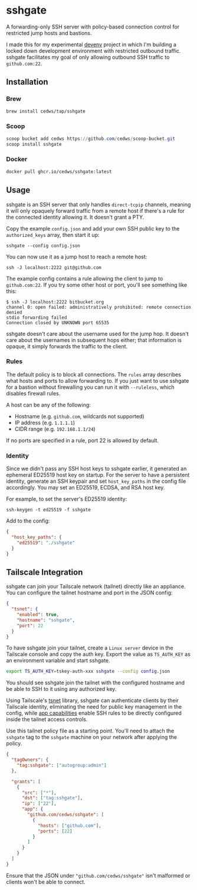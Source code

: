 # sshgate

A forwarding-only SSH server with policy-based connection control for restricted jump hosts and bastions.

I made this for my experimental [devenv](https://github.com/cedws/devenv) project in which I'm building a locked down development environment with restricted outbound traffic. sshgate facilitates my goal of only allowing outbound SSH traffic to `github.com:22`.

## Installation

### Brew

```bash
brew install cedws/tap/sshgate
```

### Scoop

```powershell
scoop bucket add cedws https://github.com/cedws/scoop-bucket.git
scoop install sshgate
```

### Docker

```bash
docker pull ghcr.io/cedws/sshgate:latest
```

## Usage

sshgate is an SSH server that only handles `direct-tcpip` channels, meaning it will only opaquely forward traffic from a remote host if there's a rule for the connected identity allowing it. It doesn't grant a PTY.

Copy the example `config.json` and add your own SSH public key to the `authorized_keys` array, then start it up:

```
sshgate --config config.json
```

You can now use it as a jump host to reach a remote host:

```
ssh -J localhost:2222 git@github.com
```

The example config contains a rule allowing the client to jump to `github.com:22`. If you try some other host or port, you'll see something like this:

```
$ ssh -J localhost:2222 bitbucket.org
channel 0: open failed: administratively prohibited: remote connection denied
stdio forwarding failed
Connection closed by UNKNOWN port 65535
```

sshgate doesn't care about the username used for the jump hop. It doesn't care about the usernames in subsequent hops either; that information is opaque, it simply forwards the traffic to the client.

### Rules

The default policy is to block all connections. The `rules` array describes what hosts and ports to allow forwarding to. If you just want to use sshgate for a bastion without firewalling you can run it with `--ruleless`, which disables firewall rules.

A host can be any of the following:

* Hostname (e.g. `github.com`, wildcards not supported)
* IP address (e.g. `1.1.1.1`)
* CIDR range (e.g. `192.168.1.1/24`)

If no ports are specified in a rule, port 22 is allowed by default.

### Identity

Since we didn't pass any SSH host keys to sshgate earlier, it generated an ephemeral ED25519 host key on startup. For the server to have a persistent identity, generate an SSH keypair and set `host_key_paths` in the config file accordingly. You may set an ED25519, ECDSA, and RSA host key.

For example, to set the server's ED25519 identity:

```
ssh-keygen -t ed25519 -f sshgate
```

Add to the config:

```json
{
  "host_key_paths": {
    "ed25519": "./sshgate"
  }
}
```

## Tailscale Integration

sshgate can join your Tailscale network (tailnet) directly like an appliance. You can configure the tailnet hostname and port in the JSON config:

```json
{
  "tsnet": {
    "enabled": true,
    "hostname": "sshgate",
    "port": 22
  }
}
```

To have sshgate join your tailnet, create a `Linux server` device in the Tailscale console and copy the auth key. Export the value as `TS_AUTH_KEY` as an environment variable and start sshgate.

```bash
export TS_AUTH_KEY=tskey-auth-xxx sshgate --config config.json
```

You should see sshgate join the tailnet with the configured hostname and be able to SSH to it using any authorized key.

Using Tailscale's [tsnet](https://tailscale.com/kb/1244/tsnet) library, sshgate can authenticate clients by their Tailscale identity, eliminating the need for public key management in the config, while [app capabilities](https://tailscale.com/kb/1537/grants-app-capabilities) enable SSH rules to be directly configured inside the tailnet access controls.

Use this tailnet policy file as a starting point. You'll need to attach the `sshgate` tag to the `sshgate` machine on your network after applying the policy.

```json
{
  "tagOwners": {
    "tag:sshgate": ["autogroup:admin"]
  },

  "grants": [
    {
      "src": ["*"],
      "dst": ["tag:sshgate"],
      "ip": ["22"],
      "app": {
        "github.com/cedws/sshgate": [
          {
            "hosts": ["github.com"],
            "ports": [22]
          }
        ]
      }
    }
  ]
}
```

Ensure that the JSON under `"github.com/cedws/sshgate"` isn't malformed or clients won't be able to connect.
